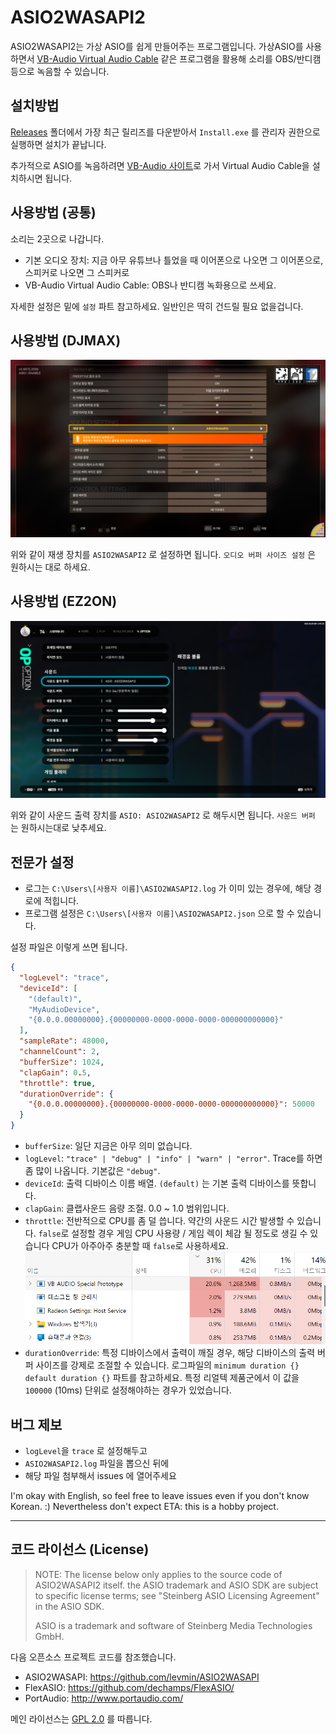 # ASIO2WASAPI2

ASIO2WASAPI2는 가상 ASIO를 쉽게 만들어주는 프로그램입니다. 가상ASIO를 사용하면서 [VB-Audio Virtual Audio Cable](https://vb-audio.com/Cable/) 같은
프로그램을 활용해 소리를 OBS/반디캠 등으로 녹음할 수 있습니다.

## 설치방법

[Releases](https://github.com/phu54321/ASIO2WASAPI2/releases/) 폴더에서 가장 최근 릴리즈를 다운받아서 `Install.exe` 를 관리자 권한으로 실행하면 설치가
끝납니다.

추가적으로 ASIO를 녹음하려면 [VB-Audio 사이트](https://vb-audio.com/Cable/)로 가서 Virtual Audio Cable을 설치하시면 됩니다.

## 사용방법 (공통)

소리는 2곳으로 나갑니다.

- 기본 오디오 장치: 지금 아무 유튜브나 틀었을 때 이어폰으로 나오면 그 이어폰으로, 스피커로 나오면 그 스피커로
- VB-Audio Virtual Audio Cable: OBS나 반디캠 녹화용으로 쓰세요.

자세한 설정은 밑에 `설정` 파트 참고하세요. 일반인은 딱히 건드릴 필요 없을겁니다.

## 사용방법 (DJMAX)

![DJMAX 설정화면](imgs/djmax_settings.png)

위와 같이 재생 장치를 `ASIO2WASAPI2` 로 설정하면 됩니다. `오디오 버퍼 사이즈 설정` 은 원하시는 대로 하세요.

## 사용방법 (EZ2ON)

![EZ2ON 설정화면](imgs/ez2on_settings.png)

위와 같이 사운드 출력 장치를 `ASIO: ASIO2WASAPI2` 로 해두시면 됩니다. `사운드 버퍼` 는 원하시는대로 낮추세요.

## 전문가 설정

- 로그는 `C:\Users\[사용자 이름]\ASIO2WASAPI2.log` 가 이미 있는 경우에, 해당 경로에 적힙니다.
- 프로그램 설정은 `C:\Users\[사용자 이름]\ASIO2WASAPI2.json` 으로 할 수 있습니다.

설정 파일은 이렇게 쓰면 됩니다.

```json
{
  "logLevel": "trace",
  "deviceId": [
    "(default)",
    "MyAudioDevice",
    "{0.0.0.00000000}.{00000000-0000-0000-0000-000000000000}"
  ],
  "sampleRate": 48000,
  "channelCount": 2,
  "bufferSize": 1024,
  "clapGain": 0.5,
  "throttle": true,
  "durationOverride": {
    "{0.0.0.00000000}.{00000000-0000-0000-0000-000000000000}": 50000
  }
}
```

- `bufferSize`: 일단 지금은 아무 의미 없습니다.
- `logLevel`: `"trace" | "debug" | "info" | "warn" | "error"`. Trace를 하면 좀 많이 나옵니다. 기본값은 `"debug"`.
- `deviceId`: 출력 디바이스 이름 배열. `(default)` 는 기본 출력 디바이스를 뜻합니다.
- `clapGain`: 클랩사운드 음량 조절. 0.0 ~ 1.0 범위입니다.
- `throttle`: 전반적으로 CPU를 좀 덜 씁니다. 약간의 사운드 시간 발생할 수 있습니다.
  `false`로 설정할 경우 게임 CPU 사용량 / 게임 렉이 체감 될 정도로 생길 수 있습니다
  CPU가 아주아주 충분할 때 `false`로 사용하세요.
  ![CPU usage](./imgs/cpu_usage.png)
- `durationOverride`: 특정 디바이스에서 출력이 깨질 경우, 해당 디바이스의 출력 버퍼 사이즈를 강제로 조절할 수 있습니다.
  로그파일의 `minimum duration {} default duration {}` 파트를 참고하세요. 특정 리얼텍 제품군에서 이 값을 `100000` (10ms)
  단위로 설정해야하는 경우가 있었습니다.

## 버그 제보

- `logLevel`을 `trace` 로 설정해두고
- `ASIO2WASAPI2.log` 파일을 뽑으신 뒤에
- 해당 파일 첨부해서 issues 에 열어주세요

I'm okay with English, so feel free to leave issues even if you don't know Korean.
:) Nevertheless don't expect ETA: this is a hobby project.

----

## 코드 라이선스 (License)

> NOTE: The license below only applies to the source code of ASIO2WASAPI2 itself. the
> ASIO trademark and ASIO SDK are subject to specific license terms; see
> "Steinberg ASIO Licensing Agreement" in the ASIO SDK.
>
> ASIO is a trademark and software of Steinberg Media Technologies GmbH.


다음 오픈소스 프로젝트 코드를 참조했습니다.

- ASIO2WASAPI: https://github.com/levmin/ASIO2WASAPI
- FlexASIO: https://github.com/dechamps/FlexASIO/
- PortAudio: http://www.portaudio.com/

메인 라이선스는 [GPL 2.0](./license.txt) 를 따릅니다.
